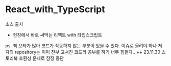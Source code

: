 # React_with_TypeScript

소스 출처

- 현장에서 바로 써먹는 리액트 with 타입스크립트

ps. 책 오타가 많아 코드가 작동하지 않는 부분이 있을 수 있다. 이슈로 올려야 하나 저자의 repository는 이미 전부 고쳐진 코드라 공부를 하기 너무 힘들다..
++ 23.11.30 스토리북 호환성 문제로 잠정 중단
